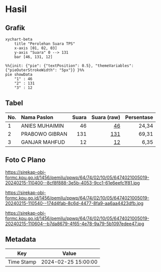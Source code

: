 # Hasil

## Grafik

```mermaid
xychart-beta
    title "Perolehan Suara TPS"
    x-axis [01, 02, 03]
    y-axis "Suara" 0 --> 131
    bar [46, 131, 12]
```

```mermaid
%%{init: {"pie": {"textPosition": 0.5}, "themeVariables": {"pieOuterStrokeWidth": "5px"}} }%%
pie showData
    "1" : 46
    "2" : 131
    "3" : 12
```

## Tabel

| No. | Nama Paslon    | Suara | Suara (raw) | Persentase |
|:--- |:-------------- | -----:| -----------:| ----------:|
| 1   | ANIES MUHAIMIN | 46    | [46][p-1]   | 24,34      |
| 2   | PRABOWO GIBRAN | 131   | [131][p-2]  | 69,31      |
| 3   | GANJAR MAHFUD  | 12    | [12][p-3]   | 6,35       |


[p-1]: https://github.com/gigit-pemilu/pemilu-2024-64-kalimantan-timur/blob/main/pilpres/hitung-suara/sub/64-kalimantan-timur/sub/74-kota-bontang/sub/02-bontang-selatan/sub/1005-bontang-lestari/sub/019-tps/sub/paslon-1.txt
[p-2]: https://github.com/gigit-pemilu/pemilu-2024-64-kalimantan-timur/blob/main/pilpres/hitung-suara/sub/64-kalimantan-timur/sub/74-kota-bontang/sub/02-bontang-selatan/sub/1005-bontang-lestari/sub/019-tps/sub/paslon-2.txt
[p-3]: https://github.com/gigit-pemilu/pemilu-2024-64-kalimantan-timur/blob/main/pilpres/hitung-suara/sub/64-kalimantan-timur/sub/74-kota-bontang/sub/02-bontang-selatan/sub/1005-bontang-lestari/sub/019-tps/sub/paslon-3.txt

## Foto C Plano

https://sirekap-obj-formc.kpu.go.id/1456/pemilu/ppwp/64/74/02/10/05/6474021005019-20240215-110400--8cf8f888-3e5b-4053-9cc1-61e6eefc1f81.jpg

https://sirekap-obj-formc.kpu.go.id/1456/pemilu/ppwp/64/74/02/10/05/6474021005019-20240215-110540--174d4fab-8c6d-4477-8fa9-aa6aa4423dfb.jpg

https://sirekap-obj-formc.kpu.go.id/1456/pemilu/ppwp/64/74/02/10/05/6474021005019-20240215-110604--b7da8679-4f65-4e78-9a79-5b1097edee47.jpg


## Metadata

| Key        | Value               |
| ---------- | ------------------- |
| Time Stamp | 2024-02-25 15:00:00 |



